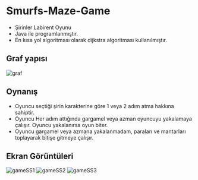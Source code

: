 # Smurfs-Maze-Game
- Şirinler Labirent Oyunu
- Java ile programlanmıştır.
- En kısa yol algoritması olarak dijkstra algoritması kullanılmıştır.

## Graf yapısı

![graf](https://user-images.githubusercontent.com/86842336/166561977-5671f896-0a3c-4ff6-8161-940b2f88ec54.png)

## Oynanış
- Oyuncu seçtiği şirin karakterine göre 1 veya 2 adım atma hakkına sahiptir.
- Oyuncu Her adım attığında gargamel veya azman oyuncuyu yakalamaya çalışır. Oyuncu yakalanırsa oyun biter.
- Oyuncu gargamel veya azmana yakalanmadam, paraları ve mantarları toplayarak bitişe gitmeye çalışır.

## Ekran Görüntüleri

![gameSS1](https://user-images.githubusercontent.com/86842336/166561989-62bae4b6-98c9-4fa9-8f1a-c23cf0483163.png)
![gameSS2](https://user-images.githubusercontent.com/86842336/166561994-3f4ac70d-cd82-43b4-9bc6-cb7a0e841580.png)
![gameSS3](https://user-images.githubusercontent.com/86842336/166562007-7d541632-58ac-4386-93bf-fe63463a7479.png)

